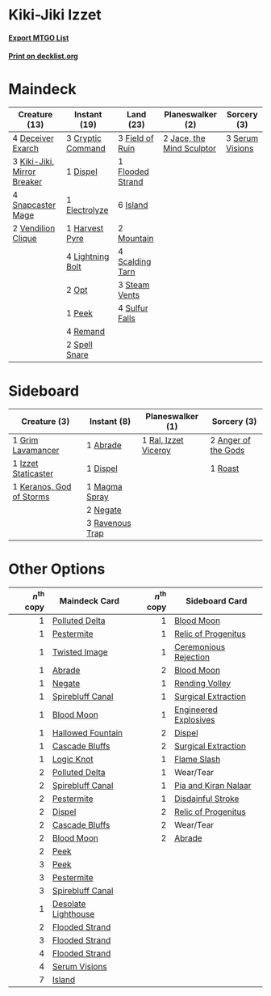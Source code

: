 # Kiki-Jiki Izzet

#### [Export MTGO List](../collection/Kiki-Jiki%20Izzet/Kiki-Jiki%20Izzet.txt)
#### [Print on decklist.org](http://decklist.org/?deckmain=3%09Cryptic%20Command%0A4%09Deceiver%20Exarch%0A1%09Dispel%0A1%09Electrolyze%0A3%09Field%20of%20Ruin%0A1%09Flooded%20Strand%0A1%09Harvest%20Pyre%0A6%09Island%0A2%09Jace,%20the%20Mind%20Sculptor%0A3%09Kiki-Jiki,%20Mirror%20Breaker%0A4%09Lightning%20Bolt%0A2%09Mountain%0A2%09Opt%0A1%09Peek%0A4%09Remand%0A4%09Scalding%20Tarn%0A3%09Serum%20Visions%0A4%09Snapcaster%20Mage%0A2%09Spell%20Snare%0A3%09Steam%20Vents%0A4%09Sulfur%20Falls%0A2%09Vendilion%20Clique&deckside=1%09Abrade%0A2%09Anger%20of%20the%20Gods%0A1%09Dispel%0A1%09Grim%20Lavamancer%0A1%09Izzet%20Staticaster%0A1%09Keranos,%20God%20of%20Storms%0A1%09Magma%20Spray%0A2%09Negate%0A1%09Ral,%20Izzet%20Viceroy%0A3%09Ravenous%20Trap%0A1%09Roast)
# Maindeck

|                                            Creature (13)                                             |                                        Instant (19)                                        |                                         Land (23)                                         |                                          Planeswalker (2)                                          |                                       Sorcery (3)                                        |
|------------------------------------------------------------------------------------------------------|--------------------------------------------------------------------------------------------|-------------------------------------------------------------------------------------------|----------------------------------------------------------------------------------------------------|------------------------------------------------------------------------------------------|
|4 [Deceiver Exarch](http://gatherer.wizards.com/Pages/Card/Details.aspx?multiverseid=416863)          |3 [Cryptic Command](http://gatherer.wizards.com/Pages/Card/Details.aspx?multiverseid=370439)|3 [Field of Ruin](http://gatherer.wizards.com/Pages/Card/Details.aspx?multiverseid=435415) |2 [Jace, the Mind Sculptor](http://gatherer.wizards.com/Pages/Card/Details.aspx?multiverseid=382979)|3 [Serum Visions](http://gatherer.wizards.com/Pages/Card/Details.aspx?multiverseid=425874)|
|3 [Kiki-Jiki, Mirror Breaker](http://gatherer.wizards.com/Pages/Card/Details.aspx?multiverseid=370534)|1 [Dispel](http://gatherer.wizards.com/Pages/Card/Details.aspx?multiverseid=201562)         |1 [Flooded Strand](http://gatherer.wizards.com/Pages/Card/Details.aspx?multiverseid=405098)|                                                                                                    |                                                                                          |
|4 [Snapcaster Mage](http://gatherer.wizards.com/Pages/Card/Details.aspx?multiverseid=425875)          |1 [Electrolyze](http://gatherer.wizards.com/Pages/Card/Details.aspx?multiverseid=370376)    |6 [Island](http://gatherer.wizards.com/Pages/Card/Details.aspx?multiverseid=439602)        |                                                                                                    |                                                                                          |
|2 [Vendilion Clique](http://gatherer.wizards.com/Pages/Card/Details.aspx?multiverseid=370390)         |1 [Harvest Pyre](http://gatherer.wizards.com/Pages/Card/Details.aspx?multiverseid=220010)   |2 [Mountain](http://gatherer.wizards.com/Pages/Card/Details.aspx?multiverseid=439604)      |                                                                                                    |                                                                                          |
|                                                                                                      |4 [Lightning Bolt](http://gatherer.wizards.com/Pages/Card/Details.aspx?multiverseid=234704) |4 [Scalding Tarn](http://gatherer.wizards.com/Pages/Card/Details.aspx?multiverseid=426069) |                                                                                                    |                                                                                          |
|                                                                                                      |2 [Opt](http://gatherer.wizards.com/Pages/Card/Details.aspx?multiverseid=435217)            |3 [Steam Vents](http://gatherer.wizards.com/Pages/Card/Details.aspx?multiverseid=405109)   |                                                                                                    |                                                                                          |
|                                                                                                      |1 [Peek](http://gatherer.wizards.com/Pages/Card/Details.aspx?multiverseid=30686)            |4 [Sulfur Falls](http://gatherer.wizards.com/Pages/Card/Details.aspx?multiverseid=241987)  |                                                                                                    |                                                                                          |
|                                                                                                      |4 [Remand](http://gatherer.wizards.com/Pages/Card/Details.aspx?multiverseid=397881)         |                                                                                           |                                                                                                    |                                                                                          |
|                                                                                                      |2 [Spell Snare](http://gatherer.wizards.com/Pages/Card/Details.aspx?multiverseid=370447)    |                                                                                           |                                                                                                    |                                                                                          |


# Sideboard

|                                           Creature (3)                                            |                                       Instant (8)                                        |                                       Planeswalker (1)                                        |                                         Sorcery (3)                                          |
|---------------------------------------------------------------------------------------------------|------------------------------------------------------------------------------------------|-----------------------------------------------------------------------------------------------|----------------------------------------------------------------------------------------------|
|1 [Grim Lavamancer](http://gatherer.wizards.com/Pages/Card/Details.aspx?multiverseid=234706)       |1 [Abrade](http://gatherer.wizards.com/Pages/Card/Details.aspx?multiverseid=430772)       |1 [Ral, Izzet Viceroy](http://gatherer.wizards.com/Pages/Card/Details.aspx?multiverseid=452945)|2 [Anger of the Gods](http://gatherer.wizards.com/Pages/Card/Details.aspx?multiverseid=438682)|
|1 [Izzet Staticaster](http://gatherer.wizards.com/Pages/Card/Details.aspx?multiverseid=253638)     |1 [Dispel](http://gatherer.wizards.com/Pages/Card/Details.aspx?multiverseid=201562)       |                                                                                               |1 [Roast](http://gatherer.wizards.com/Pages/Card/Details.aspx?multiverseid=394667)            |
|1 [Keranos, God of Storms](http://gatherer.wizards.com/Pages/Card/Details.aspx?multiverseid=380442)|1 [Magma Spray](http://gatherer.wizards.com/Pages/Card/Details.aspx?multiverseid=338470)  |                                                                                               |                                                                                              |
|                                                                                                   |2 [Negate](http://gatherer.wizards.com/Pages/Card/Details.aspx?multiverseid=447135)       |                                                                                               |                                                                                              |
|                                                                                                   |3 [Ravenous Trap](http://gatherer.wizards.com/Pages/Card/Details.aspx?multiverseid=197537)|                                                                                               |                                                                                              |


# Other Options

|*n*<sup>th</sup> copy|                                        Maindeck Card                                         |*n*<sup>th</sup> copy|                                         Sideboard Card                                         |
|--------------------:|----------------------------------------------------------------------------------------------|--------------------:|------------------------------------------------------------------------------------------------|
|                    1|[Polluted Delta](http://gatherer.wizards.com/Pages/Card/Details.aspx?multiverseid=405104)     |                    1|[Blood Moon](http://gatherer.wizards.com/Pages/Card/Details.aspx?multiverseid=370419)           |
|                    1|[Pestermite](http://gatherer.wizards.com/Pages/Card/Details.aspx?multiverseid=370440)         |                    1|[Relic of Progenitus](http://gatherer.wizards.com/Pages/Card/Details.aspx?multiverseid=205326)  |
|                    1|[Twisted Image](http://gatherer.wizards.com/Pages/Card/Details.aspx?multiverseid=442064)      |                    1|[Ceremonious Rejection](http://gatherer.wizards.com/Pages/Card/Details.aspx?multiverseid=417613)|
|                    1|[Abrade](http://gatherer.wizards.com/Pages/Card/Details.aspx?multiverseid=430772)             |                    2|[Blood Moon](http://gatherer.wizards.com/Pages/Card/Details.aspx?multiverseid=370419)           |
|                    1|[Negate](http://gatherer.wizards.com/Pages/Card/Details.aspx?multiverseid=447135)             |                    1|[Rending Volley](http://gatherer.wizards.com/Pages/Card/Details.aspx?multiverseid=394663)       |
|                    1|[Spirebluff Canal](http://gatherer.wizards.com/Pages/Card/Details.aspx?multiverseid=417822)   |                    1|[Surgical Extraction](http://gatherer.wizards.com/Pages/Card/Details.aspx?multiverseid=397706)  |
|                    1|[Blood Moon](http://gatherer.wizards.com/Pages/Card/Details.aspx?multiverseid=370419)         |                    1|[Engineered Explosives](http://gatherer.wizards.com/Pages/Card/Details.aspx?multiverseid=370549)|
|                    1|[Hallowed Fountain](http://gatherer.wizards.com/Pages/Card/Details.aspx?multiverseid=405100)  |                    2|[Dispel](http://gatherer.wizards.com/Pages/Card/Details.aspx?multiverseid=201562)               |
|                    1|[Cascade Bluffs](http://gatherer.wizards.com/Pages/Card/Details.aspx?multiverseid=442226)     |                    2|[Surgical Extraction](http://gatherer.wizards.com/Pages/Card/Details.aspx?multiverseid=397706)  |
|                    1|[Logic Knot](http://gatherer.wizards.com/Pages/Card/Details.aspx?multiverseid=370529)         |                    1|[Flame Slash](http://gatherer.wizards.com/Pages/Card/Details.aspx?multiverseid=368536)          |
|                    2|[Polluted Delta](http://gatherer.wizards.com/Pages/Card/Details.aspx?multiverseid=405104)     |                    1|Wear/Tear                                                                                       |
|                    2|[Spirebluff Canal](http://gatherer.wizards.com/Pages/Card/Details.aspx?multiverseid=417822)   |                    1|[Pia and Kiran Nalaar](http://gatherer.wizards.com/Pages/Card/Details.aspx?multiverseid=442783) |
|                    2|[Pestermite](http://gatherer.wizards.com/Pages/Card/Details.aspx?multiverseid=370440)         |                    1|[Disdainful Stroke](http://gatherer.wizards.com/Pages/Card/Details.aspx?multiverseid=446776)    |
|                    2|[Dispel](http://gatherer.wizards.com/Pages/Card/Details.aspx?multiverseid=201562)             |                    2|[Relic of Progenitus](http://gatherer.wizards.com/Pages/Card/Details.aspx?multiverseid=205326)  |
|                    2|[Cascade Bluffs](http://gatherer.wizards.com/Pages/Card/Details.aspx?multiverseid=442226)     |                    2|Wear/Tear                                                                                       |
|                    2|[Blood Moon](http://gatherer.wizards.com/Pages/Card/Details.aspx?multiverseid=370419)         |                    2|[Abrade](http://gatherer.wizards.com/Pages/Card/Details.aspx?multiverseid=430772)               |
|                    2|[Peek](http://gatherer.wizards.com/Pages/Card/Details.aspx?multiverseid=30686)                |                     |                                                                                                |
|                    3|[Peek](http://gatherer.wizards.com/Pages/Card/Details.aspx?multiverseid=30686)                |                     |                                                                                                |
|                    3|[Pestermite](http://gatherer.wizards.com/Pages/Card/Details.aspx?multiverseid=370440)         |                     |                                                                                                |
|                    3|[Spirebluff Canal](http://gatherer.wizards.com/Pages/Card/Details.aspx?multiverseid=417822)   |                     |                                                                                                |
|                    1|[Desolate Lighthouse](http://gatherer.wizards.com/Pages/Card/Details.aspx?multiverseid=240147)|                     |                                                                                                |
|                    2|[Flooded Strand](http://gatherer.wizards.com/Pages/Card/Details.aspx?multiverseid=405098)     |                     |                                                                                                |
|                    3|[Flooded Strand](http://gatherer.wizards.com/Pages/Card/Details.aspx?multiverseid=405098)     |                     |                                                                                                |
|                    4|[Flooded Strand](http://gatherer.wizards.com/Pages/Card/Details.aspx?multiverseid=405098)     |                     |                                                                                                |
|                    4|[Serum Visions](http://gatherer.wizards.com/Pages/Card/Details.aspx?multiverseid=425874)      |                     |                                                                                                |
|                    7|[Island](http://gatherer.wizards.com/Pages/Card/Details.aspx?multiverseid=439602)             |                     |                                                                                                |

